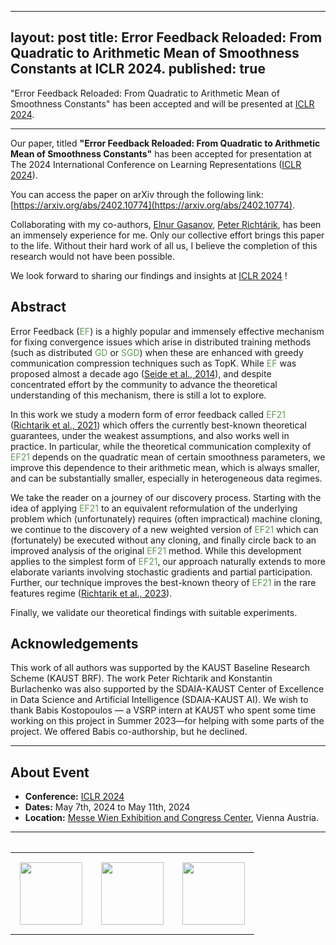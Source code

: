 
---
layout: post
title: Error Feedback Reloaded: From Quadratic to Arithmetic Mean of Smoothness Constants at ICLR 2024.
published: true
---

"Error Feedback Reloaded: From Quadratic to Arithmetic Mean of Smoothness Constants" has been accepted and will be presented at [ICLR 2024](https://iclr.cc/).

---

Our paper, titled **"Error Feedback Reloaded: From Quadratic to Arithmetic Mean of Smoothness Constants"** has been accepted for presentation at The 2024 International Conference on Learning Representations ([ICLR 2024](https://iclr.cc/Conferences/2024/Dates)).

You can access the paper on arXiv through the following link: [https://arxiv.org/abs/2402.10774](https://arxiv.org/abs/2402.10774).

Collaborating with my co-authors, [Elnur Gasanov](https://elnurgasanov.com/), [Peter Richtárik](https://richtarik.org/), has been an immensely experience for me.
Only our collective effort brings this paper to the life. Without their hard work of all us, I believe the completion of this research would not have been possible.

We look forward to sharing our findings and insights at [ICLR 2024](https://iclr.cc/) !

## Abstract

Error Feedback (<span style="color:rgb(99,153,89)">EF</span>) is a highly popular and immensely effective mechanism for fixing convergence issues which arise in distributed training 
methods (such as distributed <span style="color:rgb(99,153,89)">GD</span> or <span style="color:rgb(99,153,89)">SGD</span>) when these are enhanced with greedy communication compression techniques such as TopK. 
While <span style="color:rgb(99,153,89)">EF</span> was proposed almost a decade ago ([Seide et al., 2014](https://www.microsoft.com/en-us/research/wp-content/uploads/2016/02/IS140694.pdf)), and despite concentrated effort by the community to advance the theoretical 
understanding of this mechanism, there is still a lot to explore. 

In this work we study a modern form of error feedback called <span style="color:rgb(99,153,89)">EF21</span> ([Richtarik et al., 2021](https://proceedings.neurips.cc/paper/2021/file/231141b34c82aa95e48810a9d1b33a79-Paper.pdf)) which offers the currently best-known theoretical guarantees, 
under the weakest assumptions, and also works well in practice. In particular, while the theoretical communication complexity of <span style="color:rgb(99,153,89)">EF21</span> depends on the 
quadratic mean of certain smoothness parameters, we improve this dependence to their arithmetic mean, which is always smaller, and can be substantially 
smaller, especially in heterogeneous data regimes. 

We take the reader on a journey of our discovery process. Starting with the idea of applying <span style="color:rgb(99,153,89)">EF21</span> to an equivalent reformulation of the underlying problem
which (unfortunately) requires (often impractical) machine cloning, we continue to the discovery of a new weighted version of <span style="color:rgb(99,153,89)">EF21</span> 
which can (fortunately) be executed without any cloning, and finally circle back to an improved analysis of the original <span style="color:rgb(99,153,89)">EF21</span> method. 
While this development applies to the simplest form of <span style="color:rgb(99,153,89)">EF21</span>, our approach naturally extends to more elaborate variants involving stochastic gradients and 
partial participation. Further, our technique improves the best-known theory of <span style="color:rgb(99,153,89)">EF21</span> in the rare features regime ([Richtarik et al., 2023](https://arxiv.org/abs/2305.15264)).

Finally, we validate our theoretical findings with suitable experiments.

## Acknowledgements

This work of all authors was supported by the KAUST Baseline Research Scheme (KAUST BRF). The work Peter Richtarik and Konstantin Burlachenko was also supported by the SDAIA-KAUST Center of Excellence in Data Science and Artificial Intelligence (SDAIA-KAUST AI). We wish to thank Babis Kostopoulos — a VSRP intern at KAUST who spent some time working on this project in Summer 2023—for helping with some parts of the project. We offered Babis co-authorship, but he declined.

---

## About Event

* **Conference:** [ICLR 2024](https://iclr.cc/)
* **Dates:** May 7th, 2024 to May 11th, 2024
* **Location:** [Messe Wien Exhibition and Congress Center](https://www.messecongress.at/lage/?lang=en), Vienna Austria.

---

<table style="text-align:center;">
<tr>
<table>
<tr>
<td style="padding: 15px"> <img height="100px" src="https://burlachenkok.github.io/materials/KAUST-logo.svg"/> </td>
<td style="padding: 15px"> <img height="100px" src="https://burlachenkok.github.io/materials/SDAIA-Logo-2.svg"/> </td>
<td style="padding: 15px"> <img height="100px" src="https://burlachenkok.github.io/materials/ICLR_Logo.svg"/> </td>
</tr>
</table>
